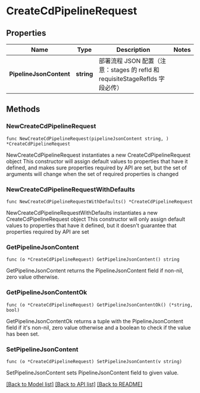 # CreateCdPipelineRequest

## Properties

Name | Type | Description | Notes
------------ | ------------- | ------------- | -------------
**PipelineJsonContent** | **string** | 部署流程 JSON 配置（注意：stages 的 refId 和 requisiteStageRefIds 字段必传） | 

## Methods

### NewCreateCdPipelineRequest

`func NewCreateCdPipelineRequest(pipelineJsonContent string, ) *CreateCdPipelineRequest`

NewCreateCdPipelineRequest instantiates a new CreateCdPipelineRequest object
This constructor will assign default values to properties that have it defined,
and makes sure properties required by API are set, but the set of arguments
will change when the set of required properties is changed

### NewCreateCdPipelineRequestWithDefaults

`func NewCreateCdPipelineRequestWithDefaults() *CreateCdPipelineRequest`

NewCreateCdPipelineRequestWithDefaults instantiates a new CreateCdPipelineRequest object
This constructor will only assign default values to properties that have it defined,
but it doesn't guarantee that properties required by API are set

### GetPipelineJsonContent

`func (o *CreateCdPipelineRequest) GetPipelineJsonContent() string`

GetPipelineJsonContent returns the PipelineJsonContent field if non-nil, zero value otherwise.

### GetPipelineJsonContentOk

`func (o *CreateCdPipelineRequest) GetPipelineJsonContentOk() (*string, bool)`

GetPipelineJsonContentOk returns a tuple with the PipelineJsonContent field if it's non-nil, zero value otherwise
and a boolean to check if the value has been set.

### SetPipelineJsonContent

`func (o *CreateCdPipelineRequest) SetPipelineJsonContent(v string)`

SetPipelineJsonContent sets PipelineJsonContent field to given value.



[[Back to Model list]](../README.md#documentation-for-models) [[Back to API list]](../README.md#documentation-for-api-endpoints) [[Back to README]](../README.md)


